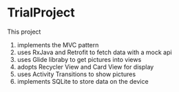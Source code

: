# TrialProject

This project

1. implements the MVC pattern
2. uses RxJava and Retrofit to fetch data with a mock api
3. uses Glide libraby to get pictures into views
4. adopts Recycler View and Card View for display
5. uses Activity Transitions to show pictures
6. implements SQLite to store data on the device
